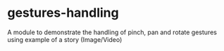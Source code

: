 # gestures-handling
A module to demonstrate the handling of pinch, pan and rotate gestures using example of a story (Image/Video)
